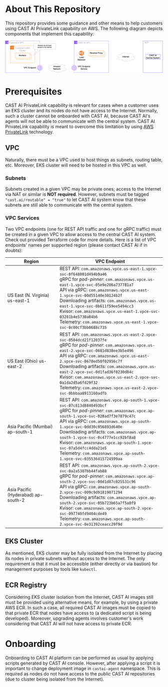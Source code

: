 
# About This Repository

This repository provides some guidance and other means to help customers using CAST AI PrivateLink capability on AWS.
The following diagram depicts components that implement this capability:

![Screenshot](AWSPrivateLink.png)

# Prerequisites

CAST AI PrivateLink capability is relevant for cases when a customer uses an EKS cluster and its nodes do not have
access to the Internet. Normally, such a cluster cannot be onboarded with CAST AI, because CAST AI's agents will not
be able to communicate with the central system. CAST AI PrivateLink capability is meant to overcome this limitation
by using [AWS PrivateLink](https://aws.amazon.com/privatelink/) technology.

## VPC

Naturally, there must be a VPC used to host things as subnets, routing table, etc. Moreover, EKS cluster will need to be
hosted in this VPC as well.

### Subnets

Subnets created in a given VPC may be private ones; access to the Internet via NAT or similar is **NOT required**.
However, subnets must be tagged `"cast.ai/routable" = "true"` to let CAST AI system know that these subnets are still able
to communicate with the central system.

### VPC Services

Two VPC endpoints (one for REST API traffic and one for gRPC traffic) must be created in a given VPC to allow access to
the central CAST AI system. Check out provided Terraform code for more details. Here is a list of VPC endpoints' names per
supported region (please contact CAST AI if in doubts):

| Region                              | VPC Endpoint                                                                                                                                                                                                                                                                                                                        |
|-------------------------------------|-------------------------------------------------------------------------------------------------------------------------------------------------------------------------------------------------------------------------------------------------------------------------------------------------------------------------------------|
| US East (N. Virginia) us-east-1     | REST API: `com.amazonaws.vpce.us-east-1.vpce-svc-0f648001d494b9a46` </br> gRPC for _pod-pinner_: `com.amazonaws.vpce.us-east-1.vpce-svc-05e9e206a737781a7` </br> API via gRPC: `com.amazonaws.vpce.us-east-1.vpce-svc-00d55140e30124b2f` </br> Downloading artifacts: `com.amazonaws.vpce.us-east-1.vpce-svc-0b611f59ee5494cc3`  </br> Kvisor: `com.amazonaws.vpce.us-east-1.vpce-svc-03281b4e5730a84b6` </br> Telemetry: `com.amazonaws.vpce.us-east-1.vpce-svc-0c00cf3bb0688c735`   |
| US East (Ohio) us-east-2            | REST API: `com.amazonaws.vpce.us-east-2.vpce-svc-0504dcd21f12037fe` </br> gRPC for _pod-pinner_: `com.amazonaws.vpce.us-east-2.vpce-svc-0681d838ee3b5e496` </br> API via gRPC: `com.amazonaws.vpce.us-east-2.vpce-svc-0678ed50f02956c7f` </br> Downloading artifacts: `com.amazonaws.vpce.us-east-2.vpce-svc-0d1fad36f0230d84c`  </br> Kvisor: `com.amazonaws.vpce.us-east-2.vpce-svc-0a1da2d5a6fd29f32` </br> Telemetry: `com.amazonaws.vpce.us-east-2.vpce-svc-0bbbaa8913160adfb`   |
| Asia Pacific (Mumbai) ap-south-1    | REST API: `com.amazonaws.vpce.ap-south-1.vpce-svc-07c813d8840493bcf` </br> gRPC for _pod-pinner_: `com.amazonaws.vpce.ap-south-1.vpce-svc-028ad7f3e7879c47c` </br> API via gRPC: `com.amazonaws.vpce.ap-south-1.vpce-svc-0dd30c956893d640e` </br> Downloading artifacts: `com.amazonaws.vpce.ap-south-1.vpce-svc-0c4777e1cc92bf8a8` </br> Kvisor: `com.amazonaws.vpce.ap-south-1.vpce-svc-07a5d4fcc4dda21e5` </br> Telemetry: `com.amazonaws.vpce.ap-south-1.vpce-svc-035536415724599aa` |
| Asia Pacific (Hyderabad) ap-south-2 | REST API: `com.amazonaws.vpce.ap-south-2.vpce-svc-0a2a5307bb44fab88` </br> gRPC for _pod-pinner_: `com.amazonaws.vpce.ap-south-2.vpce-svc-00d1d87c025531c96` </br> API via gRPC: `com.amazonaws.vpce.ap-south-2.vpce-svc-009c9d91819071294` </br> Downloading artifacts: `com.amazonaws.vpce.ap-south-2.vpce-svc-05b723b65a7f5a0f9` </br> Kvisor: `com.amazonaws.vpce.ap-south-2.vpce-svc-097740fd9404cde49` </br> Telemetry: `com.amazonaws.vpce.ap-south-2.vpce-svc-0e31392ceacc29f9d` |

## EKS Cluster

As mentioned, EKS cluster may be fully isolated from the Internet by placing its nodes in private subnets without access to
the Internet. The only requirement is that it must be accessible (either directly or via bastion) for management purposes
by tools like `kubectl`.

## ECR Registry

Considering EKS cluster isolation from the Internet, CAST AI images still must be provided using alternative means, for
example, by using a private AWS ECR. In such a case, all required CAST AI images must be copied to that private ECR that
nodes have access to (a dedicated script is being developed). Moreover, upgrading agents involves customer's work considering
that CAST AI will not have access to private ECR.

# Onboarding

Onboarding to CAST AI platform can be performed as usual by applying scripts generated by CAST AI console.
However, after applying a script it is important to change deployment image in `castai-agent` namespace.
This is required as nodes do not have access to the public CAST AI repositories (due to cluster being isolated from the Internet).
